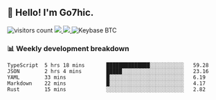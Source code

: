 ## 👋 Hello! I'm Go7hic.

 ![visitors count](https://visitors-by-url-pls-dont-use-this-in-your-repo.vercel.app/Go7hic-github-readme)
 <a href="https://twitter.com/Go7hic">
    <img src="https://img.shields.io/badge/-@Go7hic-1ca0f1?style=flat-square&labelColor=1ca0f1&logo=twitter&logoColor=white&link=https://twitter.com/Go7hic">
   <a/>
   <a href="mailto:gtfx0209@gmail.com">
    <img src="https://img.shields.io/badge/-gtfx0209@gmail.com-c14438?style=flat-square&logo=Gmail&logoColor=white&link=mailto:gtfx0209@gmail.com">
   <a/>
    ![Keybase BTC](https://img.shields.io/keybase/btc/Go7hic)
 <!--
🔭 I’m currently working
🌱 I’m currently learning
💬 Ask me about 
📫 How to reach me: 
⚡ Fun fact: 
-->
 <!--
![My Github Stats](https://github-readme-stats.vercel.app/api?username=Go7hic&show_icons=true&count_private=true)

-->

### 📊 Weekly development breakdown
<!--START_SECTION:waka-->
```text
TypeScript  5 hrs 18 mins       ██████████████░░░░░░░░░░░   59.28 
JSON        2 hrs 4 mins        █████░░░░░░░░░░░░░░░░░░░░   23.16 
YAML        33 mins             █░░░░░░░░░░░░░░░░░░░░░░░░   6.19 
Markdown    22 mins             █░░░░░░░░░░░░░░░░░░░░░░░░   4.17 
Rust        15 mins             ░░░░░░░░░░░░░░░░░░░░░░░░░   2.82
```
<!--END_SECTION:waka-->

